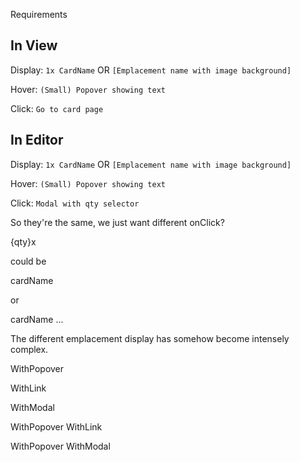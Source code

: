 Requirements

In View
-------

Display:
`1x CardName`
OR
`[Emplacement name with image background]`

Hover:
`(Small) Popover showing text`

Click:
`Go to card page`


In Editor
---------

Display:
`1x CardName`
OR
`[Emplacement name with image background]`

Hover: 
`(Small) Popover showing text`

Click:
`Modal with qty selector`


So they're the same, we just want different onClick?


  <Box>
    <Popover>
      {qty}x
      <PopoverTrigger>
        <CustomContent>
      </PopoverTrigger>
      <PopoverContent>
        <PopoverArrow />
        <PopoverBody>
          <Card />
        </PopoverBody>
      </PopoverContent>
    </Popover>
  </Box>


  <CustomContent> could be

  <Link toCardPage>cardName</Link><SplashIcon>

  or

  <Link onClick={openModal}>cardName</Link><SplashIcon>
  ...
  <Modal>


  The different emplacement display has somehow become intensely complex.

  WithPopover

  WithLink

  WithModal

  WithPopover
    WithLink

  WithPopover
    WithModal

  